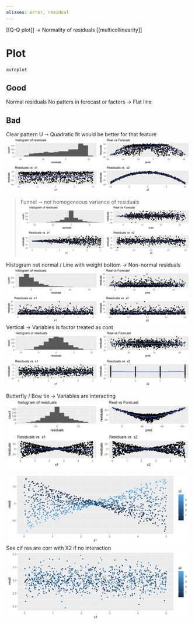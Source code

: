 ```yaml
---
aliases: error, residual
---
```

[[Q-Q plot]] -> Normality of residuals
[[multicollinearity]]
# Plot
```r
autoplot
```
## Good
Normal residuals 
No patters in forecast or factors -> Flat line
## Bad

Clear pattern
 U ⇾ Quadratic fit would be better for that feature
 ![](../assets/Pasted%20image%2020230215155218.png)
> Funnel ⇾ not homogeneous variance of residuals
> ![](../assets/Pasted%20image%2020230215155046.png)

Histogram not normal / Line with weight bottom -> Non-normal residuals
![](../assets/Pasted%20image%2020230215155110.png)
Vertical -> Variables is factor treated as cont
![](../assets/Pasted%20image%2020230215162705.png)

Butterfly / Bow tie -> Variables are interacting
![](../assets/Pasted%20image%2020230215163331.png)

![](../assets/Pasted%20image%2020230215163408.png)
See cif res are corr with X2
if no interaction
![](../assets/Pasted%20image%2020230215163646.png)